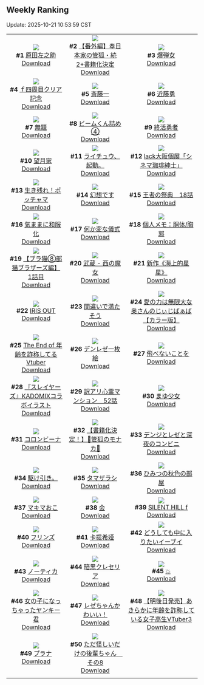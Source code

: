## Weekly Ranking
Update: 2025-10-21 10:53:59 CST

|      |      |      |
| :----: | :----: | :----: |
| ![](https://i.pixiv.re/c/240x480/img-master/img/2025/10/14/00/00/18/136245192_p0_master1200.jpg)<br>**#1** [原田左之助](https://www.pixiv.net/artworks/136245192)<br>[Download](https://i.pixiv.re/img-original/img/2025/10/14/00/00/18/136245192_p0.png) | ![](https://i.pixiv.re/c/240x480/img-master/img/2025/10/14/17/50/53/136267834_p0_master1200.jpg)<br>**#2** [【番外編】奉日本家の管狐・続2+書籍化決定](https://www.pixiv.net/artworks/136267834)<br>[Download](https://i.pixiv.re/img-original/img/2025/10/14/17/50/53/136267834_p0.png) | ![](https://i.pixiv.re/c/240x480/img-master/img/2025/10/13/00/00/20/136201051_p0_master1200.jpg)<br>**#3** [爆弾女](https://www.pixiv.net/artworks/136201051)<br>[Download](https://i.pixiv.re/img-original/img/2025/10/13/00/00/20/136201051_p0.jpg) |
| ![](https://i.pixiv.re/c/240x480/img-master/img/2025/10/14/16/08/08/136265208_p0_master1200.jpg)<br>**#4** [ｆ四周目クリア記念](https://www.pixiv.net/artworks/136265208)<br>[Download](https://i.pixiv.re/img-original/img/2025/10/14/16/08/08/136265208_p0.jpg) | ![](https://i.pixiv.re/c/240x480/img-master/img/2025/10/13/00/00/17/136201027_p0_master1200.jpg)<br>**#5** [斎藤一](https://www.pixiv.net/artworks/136201027)<br>[Download](https://i.pixiv.re/img-original/img/2025/10/13/00/00/17/136201027_p0.jpg) | ![](https://i.pixiv.re/c/240x480/img-master/img/2025/10/15/00/00/18/136283304_p0_master1200.jpg)<br>**#6** [近藤勇](https://www.pixiv.net/artworks/136283304)<br>[Download](https://i.pixiv.re/img-original/img/2025/10/15/00/00/18/136283304_p0.png) |
| ![](https://i.pixiv.re/c/240x480/img-master/img/2025/10/15/21/47/10/136314465_p0_master1200.jpg)<br>**#7** [無題](https://www.pixiv.net/artworks/136314465)<br>[Download](https://i.pixiv.re/img-original/img/2025/10/15/21/47/10/136314465_p0.jpg) | ![](https://i.pixiv.re/c/240x480/img-master/img/2025/10/14/19/17/49/136270996_p0_master1200.jpg)<br>**#8** [ビームくん詰め④](https://www.pixiv.net/artworks/136270996)<br>[Download](https://i.pixiv.re/img-original/img/2025/10/14/19/17/49/136270996_p0.jpg) | ![](https://i.pixiv.re/c/240x480/img-master/img/2025/10/15/00/04/08/136283800_p0_master1200.jpg)<br>**#9** [終活勇者](https://www.pixiv.net/artworks/136283800)<br>[Download](https://i.pixiv.re/img-original/img/2025/10/15/00/04/08/136283800_p0.jpg) |
| ![](https://i.pixiv.re/c/240x480/img-master/img/2025/10/13/17/16/49/136227044_p0_master1200.jpg)<br>**#10** [望月家](https://www.pixiv.net/artworks/136227044)<br>[Download](https://i.pixiv.re/img-original/img/2025/10/13/17/16/49/136227044_p0.jpg) | ![](https://i.pixiv.re/c/240x480/img-master/img/2025/10/14/23/07/49/136280993_p0_master1200.jpg)<br>**#11** [ライチュウ、起動。](https://www.pixiv.net/artworks/136280993)<br>[Download](https://i.pixiv.re/img-original/img/2025/10/14/23/07/49/136280993_p0.jpg) | ![](https://i.pixiv.re/c/240x480/img-master/img/2025/10/13/00/00/15/136201011_p0_master1200.jpg)<br>**#12** [lack大阪個展「シネマ珈琲紳士」](https://www.pixiv.net/artworks/136201011)<br>[Download](https://i.pixiv.re/img-original/img/2025/10/13/00/00/15/136201011_p0.jpg) |
| ![](https://i.pixiv.re/c/240x480/img-master/img/2025/10/13/14/54/55/136222800_p0_master1200.jpg)<br>**#13** [生き残れ！ポッチャマ](https://www.pixiv.net/artworks/136222800)<br>[Download](https://i.pixiv.re/img-original/img/2025/10/13/14/54/55/136222800_p0.jpg) | ![](https://i.pixiv.re/c/240x480/img-master/img/2025/10/13/20/16/52/136234157_p0_master1200.jpg)<br>**#14** [幻想です](https://www.pixiv.net/artworks/136234157)<br>[Download](https://i.pixiv.re/img-original/img/2025/10/13/20/16/52/136234157_p0.jpg) | ![](https://i.pixiv.re/c/240x480/img-master/img/2025/10/15/00/51/03/136283913_p0_master1200.jpg)<br>**#15** [王者の祭典　18話](https://www.pixiv.net/artworks/136283913)<br>[Download](https://i.pixiv.re/img-original/img/2025/10/15/00/51/03/136283913_p0.png) |
| ![](https://i.pixiv.re/c/240x480/img-master/img/2025/10/14/00/01/15/136245387_p0_master1200.jpg)<br>**#16** [気ままに和服化](https://www.pixiv.net/artworks/136245387)<br>[Download](https://i.pixiv.re/img-original/img/2025/10/14/00/01/15/136245387_p0.jpg) | ![](https://i.pixiv.re/c/240x480/img-master/img/2025/10/14/00/18/52/136246377_p0_master1200.jpg)<br>**#17** [何か変な儀式](https://www.pixiv.net/artworks/136246377)<br>[Download](https://i.pixiv.re/img-original/img/2025/10/14/00/18/52/136246377_p0.jpg) | ![](https://i.pixiv.re/c/240x480/img-master/img/2025/10/14/06/00/09/136253798_p0_master1200.jpg)<br>**#18** [個人メモ：胴体/胸郭](https://www.pixiv.net/artworks/136253798)<br>[Download](https://i.pixiv.re/img-original/img/2025/10/14/06/00/09/136253798_p0.jpg) |
| ![](https://i.pixiv.re/c/240x480/img-master/img/2025/10/14/19/01/02/136270361_p0_master1200.jpg)<br>**#19** [【ブラ猫⑧部 猫ブラザーズ編】 1話目](https://www.pixiv.net/artworks/136270361)<br>[Download](https://i.pixiv.re/img-original/img/2025/10/14/19/01/02/136270361_p0.jpg) | ![](https://i.pixiv.re/c/240x480/img-master/img/2025/10/14/17/03/21/136266598_p0_master1200.jpg)<br>**#20** [武蔵 - 西の魔女](https://www.pixiv.net/artworks/136266598)<br>[Download](https://i.pixiv.re/img-original/img/2025/10/14/17/03/21/136266598_p0.jpg) | ![](https://i.pixiv.re/c/240x480/img-master/img/2025/10/14/01/09/53/136248467_p0_master1200.jpg)<br>**#21** [新作《海上的星星》](https://www.pixiv.net/artworks/136248467)<br>[Download](https://i.pixiv.re/img-original/img/2025/10/14/01/09/53/136248467_p0.jpg) |
| ![](https://i.pixiv.re/c/240x480/img-master/img/2025/10/14/21/10/41/136275711_p0_master1200.jpg)<br>**#22** [IRIS OUT](https://www.pixiv.net/artworks/136275711)<br>[Download](https://i.pixiv.re/img-original/img/2025/10/14/21/10/41/136275711_p0.png) | ![](https://i.pixiv.re/c/240x480/img-master/img/2025/10/14/21/00/41/136275134_p0_master1200.jpg)<br>**#23** [間違いで満たそう](https://www.pixiv.net/artworks/136275134)<br>[Download](https://i.pixiv.re/img-original/img/2025/10/14/21/00/41/136275134_p0.jpg) | ![](https://i.pixiv.re/c/240x480/img-master/img/2025/10/14/00/00/19/136245199_p0_master1200.jpg)<br>**#24** [愛の力は無限大な奥さんのじぃじばぁば【カラー版】](https://www.pixiv.net/artworks/136245199)<br>[Download](https://i.pixiv.re/img-original/img/2025/10/14/00/00/19/136245199_p0.jpg) |
| ![](https://i.pixiv.re/c/240x480/img-master/img/2025/10/14/21/16/29/136275955_p0_master1200.jpg)<br>**#25** [The End of 年齢を詐称してるVtuber](https://www.pixiv.net/artworks/136275955)<br>[Download](https://i.pixiv.re/img-original/img/2025/10/14/21/16/29/136275955_p0.png) | ![](https://i.pixiv.re/c/240x480/img-master/img/2025/10/13/04/16/00/136208748_p0_master1200.jpg)<br>**#26** [デンレゼ一枚絵](https://www.pixiv.net/artworks/136208748)<br>[Download](https://i.pixiv.re/img-original/img/2025/10/13/04/16/00/136208748_p0.jpg) | ![](https://i.pixiv.re/c/240x480/img-master/img/2025/10/15/00/00/16/136283290_p0_master1200.jpg)<br>**#27** [飛べないことを](https://www.pixiv.net/artworks/136283290)<br>[Download](https://i.pixiv.re/img-original/img/2025/10/15/00/00/16/136283290_p0.png) |
| ![](https://i.pixiv.re/c/240x480/img-master/img/2025/10/15/12/29/09/136298663_p0_master1200.jpg)<br>**#28** [『スレイヤーズ』KADOMIXコラボイラスト](https://www.pixiv.net/artworks/136298663)<br>[Download](https://i.pixiv.re/img-original/img/2025/10/15/12/29/09/136298663_p0.jpg) | ![](https://i.pixiv.re/c/240x480/img-master/img/2025/10/14/12/53/05/136261270_p0_master1200.jpg)<br>**#29** [訳アリ心霊マンション　52話](https://www.pixiv.net/artworks/136261270)<br>[Download](https://i.pixiv.re/img-original/img/2025/10/14/12/53/05/136261270_p0.jpg) | ![](https://i.pixiv.re/c/240x480/img-master/img/2025/10/14/15/33/04/136264467_p0_master1200.jpg)<br>**#30** [まゆ少女](https://www.pixiv.net/artworks/136264467)<br>[Download](https://i.pixiv.re/img-original/img/2025/10/14/15/33/04/136264467_p0.jpg) |
| ![](https://i.pixiv.re/c/240x480/img-master/img/2025/10/14/00/00/17/136245183_p0_master1200.jpg)<br>**#31** [コロンビーナ](https://www.pixiv.net/artworks/136245183)<br>[Download](https://i.pixiv.re/img-original/img/2025/10/14/00/00/17/136245183_p0.jpg) | ![](https://i.pixiv.re/c/240x480/img-master/img/2025/10/14/12/46/46/136261127_p0_master1200.jpg)<br>**#32** [【書籍化決定！】🦊管狐のモナカ🎍](https://www.pixiv.net/artworks/136261127)<br>[Download](https://i.pixiv.re/img-original/img/2025/10/14/12/46/46/136261127_p0.png) | ![](https://i.pixiv.re/c/240x480/img-master/img/2025/10/13/00/13/36/136202081_p0_master1200.jpg)<br>**#33** [デンジとレゼと深夜のコンビニ](https://www.pixiv.net/artworks/136202081)<br>[Download](https://i.pixiv.re/img-original/img/2025/10/13/00/13/36/136202081_p0.png) |
| ![](https://i.pixiv.re/c/240x480/img-master/img/2025/10/14/22/54/10/136280262_p0_master1200.jpg)<br>**#34** [駆け引き。](https://www.pixiv.net/artworks/136280262)<br>[Download](https://i.pixiv.re/img-original/img/2025/10/14/22/54/10/136280262_p0.jpg) | ![](https://i.pixiv.re/c/240x480/img-master/img/2025/10/13/18/16/10/136229239_p0_master1200.jpg)<br>**#35** [タマザラシ](https://www.pixiv.net/artworks/136229239)<br>[Download](https://i.pixiv.re/img-original/img/2025/10/13/18/16/10/136229239_p0.jpg) | ![](https://i.pixiv.re/c/240x480/img-master/img/2025/10/14/18/32/13/136269357_p0_master1200.jpg)<br>**#36** [ひみつの秋色の部屋](https://www.pixiv.net/artworks/136269357)<br>[Download](https://i.pixiv.re/img-original/img/2025/10/14/18/32/13/136269357_p0.jpg) |
| ![](https://i.pixiv.re/c/240x480/img-master/img/2025/10/14/09/04/02/136256998_p0_master1200.jpg)<br>**#37** [マキマおこ](https://www.pixiv.net/artworks/136256998)<br>[Download](https://i.pixiv.re/img-original/img/2025/10/14/09/04/02/136256998_p0.jpg) | ![](https://i.pixiv.re/c/240x480/img-master/img/2025/10/14/21/55/27/136277550_p0_master1200.jpg)<br>**#38** [会](https://www.pixiv.net/artworks/136277550)<br>[Download](https://i.pixiv.re/img-original/img/2025/10/14/21/55/27/136277550_p0.png) | ![](https://i.pixiv.re/c/240x480/img-master/img/2025/10/14/18/41/43/136269635_p0_master1200.jpg)<br>**#39** [SILENT HILL f](https://www.pixiv.net/artworks/136269635)<br>[Download](https://i.pixiv.re/img-original/img/2025/10/14/18/41/43/136269635_p0.jpg) |
| ![](https://i.pixiv.re/c/240x480/img-master/img/2025/10/14/21/49/45/136277306_p0_master1200.jpg)<br>**#40** [フリンズ](https://www.pixiv.net/artworks/136277306)<br>[Download](https://i.pixiv.re/img-original/img/2025/10/14/21/49/45/136277306_p0.png) | ![](https://i.pixiv.re/c/240x480/img-master/img/2025/10/14/12/26/46/136260193_p0_master1200.jpg)<br>**#41** [卡提希娅](https://www.pixiv.net/artworks/136260193)<br>[Download](https://i.pixiv.re/img-original/img/2025/10/14/12/26/46/136260193_p0.png) | ![](https://i.pixiv.re/c/240x480/img-master/img/2025/10/14/19/39/49/136271821_p0_master1200.jpg)<br>**#42** [どうしても中に入りたいイーブイ](https://www.pixiv.net/artworks/136271821)<br>[Download](https://i.pixiv.re/img-original/img/2025/10/14/19/39/49/136271821_p0.jpg) |
| ![](https://i.pixiv.re/c/240x480/img-master/img/2025/10/14/00/43/44/136247443_p0_master1200.jpg)<br>**#43** [ノーティカ](https://www.pixiv.net/artworks/136247443)<br>[Download](https://i.pixiv.re/img-original/img/2025/10/14/00/43/44/136247443_p0.jpg) | ![](https://i.pixiv.re/c/240x480/img-master/img/2025/10/14/04/50/49/136251752_p0_master1200.jpg)<br>**#44** [暗黒クレセリア](https://www.pixiv.net/artworks/136251752)<br>[Download](https://i.pixiv.re/img-original/img/2025/10/14/04/50/49/136251752_p0.jpg) | ![](https://i.pixiv.re/c/240x480/img-master/img/2025/10/14/00/09/54/136246002_p0_master1200.jpg)<br>**#45** [💥](https://www.pixiv.net/artworks/136246002)<br>[Download](https://i.pixiv.re/img-original/img/2025/10/14/00/09/54/136246002_p0.jpg) |
| ![](https://i.pixiv.re/c/240x480/img-master/img/2025/10/20/13/20/24/136201115_p0_master1200.jpg)<br>**#46** [女の子になっちゃったヤンキー君](https://www.pixiv.net/artworks/136201115)<br>[Download](https://i.pixiv.re/img-original/img/2025/10/20/13/20/24/136201115_p0.jpg) | ![](https://i.pixiv.re/c/240x480/img-master/img/2025/10/13/21/33/50/136237944_p0_master1200.jpg)<br>**#47** [レゼちゃんかわいい！](https://www.pixiv.net/artworks/136237944)<br>[Download](https://i.pixiv.re/img-original/img/2025/10/13/21/33/50/136237944_p0.jpg) | ![](https://i.pixiv.re/c/240x480/img-master/img/2025/10/14/19/01/24/136270398_p0_master1200.jpg)<br>**#48** [【明後日発売】あきらかに年齢を詐称している女子高生VTuber3](https://www.pixiv.net/artworks/136270398)<br>[Download](https://i.pixiv.re/img-original/img/2025/10/14/19/01/24/136270398_p0.jpg) |
| ![](https://i.pixiv.re/c/240x480/img-master/img/2025/10/14/08/24/05/136256320_p0_master1200.jpg)<br>**#49** [プラナ](https://www.pixiv.net/artworks/136256320)<br>[Download](https://i.pixiv.re/img-original/img/2025/10/14/08/24/05/136256320_p0.jpg) | ![](https://i.pixiv.re/c/240x480/img-master/img/2025/10/14/16/24/37/136265562_p0_master1200.jpg)<br>**#50** [ただ怪しいだけの後輩ちゃん　その8](https://www.pixiv.net/artworks/136265562)<br>[Download](https://i.pixiv.re/img-original/img/2025/10/14/16/24/37/136265562_p0.png) |
|      |
